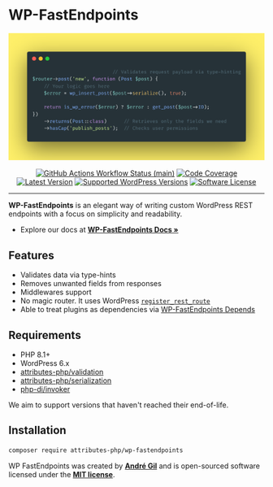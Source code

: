 # WP-FastEndpoints

<img src="https://raw.githubusercontent.com/Attributes-PHP/wp-fastendpoints/main/docs/images/wp-fastendpoints-wallpaper.png" alt="WordPress REST endpoints made easy">
<p align="center">
    <a href="https://github.com/Attributes-PHP/wp-fastendpoints/actions"><img alt="GitHub Actions Workflow Status (main)" src="https://img.shields.io/github/actions/workflow/status/Attributes-PHP/wp-fastendpoints/tests.yml"></a>
    <a href="https://codecov.io/gh/Attributes-PHP/wp-fastendpoints" ><img alt="Code Coverage" src="https://codecov.io/gh/Attributes-PHP/wp-fastendpoints/graph/badge.svg?token=8N7N9NMGLG"/></a>
    <a href="https://packagist.org/packages/Attributes-PHP/wp-fastendpoints"><img alt="Latest Version" src="https://img.shields.io/packagist/v/Attributes-PHP/wp-fastendpoints"></a>
    <a href="https://packagist.org/packages/Attributes-PHP/wp-fastendpoints"><img alt="Supported WordPress Versions" src="https://img.shields.io/badge/6.x-versions?logo=wordpress&label=versions"></a>
    <a href="https://opensource.org/licenses/MIT"><img alt="Software License" src="https://img.shields.io/badge/Licence-MIT-brightgreen"></a>
</p>

------
**WP-FastEndpoints** is an elegant way of writing custom WordPress REST endpoints with a focus on simplicity and readability.

- Explore our docs at **[WP-FastEndpoints Docs »](https://attributes-php.github.io/wp-fastendpoints/)**

## Features

- Validates data via type-hints
- Removes unwanted fields from responses
- Middlewares support
- No magic router. It uses WordPress [`register_rest_route`](https://developer.wordpress.org/reference/functions/register_rest_route/)
- Able to treat plugins as dependencies via [WP-FastEndpoints Depends](https://github.com/matapatos/wp-fastendpoints-depends)

## Requirements

- PHP 8.1+
- WordPress 6.x
- [attributes-php/validation](https://packagist.org/packages/Attributes-PHP/validation)
- [attributes-php/serialization](https://packagist.org/packages/Attributes-PHP/serialization)
- [php-di/invoker](https://packagist.org/packages/php-di/invoker)

We aim to support versions that haven't reached their end-of-life.

## Installation

```bash
composer require attributes-php/wp-fastendpoints
```

WP FastEndpoints was created by **[André Gil](https://www.linkedin.com/in/andre-gil/)** and is open-sourced software licensed under the **[MIT license](https://opensource.org/licenses/MIT)**.
